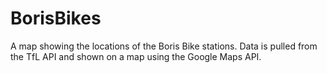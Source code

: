 # BorisBikes
A map showing the locations of the Boris Bike stations.  Data is pulled from the TfL API and shown on a map using the Google Maps API.

